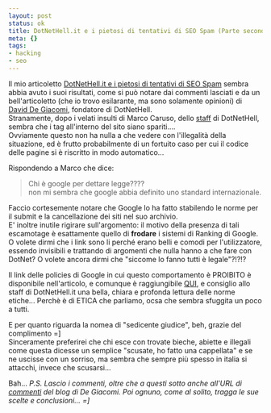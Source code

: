```yaml
--- 
layout: post
status: ok
title: DotNetHell.it e i pietosi di tentativi di SEO Spam (Parte seconda)
meta: {}
tags: 
- hacking
- seo
---
```

Il mio articoletto <A href="http://blogs.ugidotnet.org/lastknight/archive/2005/12/01/30838.aspx">DotNetHell.it e i pietosi di tentativi di SEO Spam</A> sembra abbia avuto i suoi risultati, come si può notare dai commenti lasciati e da un bell'articoletto (che io trovo esilarante, ma sono solamente opinioni) di <A href="http://blogs.dotnethell.it/david/Post_1762.aspx">David De Giacomi</A>, fondatore di DotNetHell.  
Stranamente, dopo i velati insulti di Marco Caruso, dello <A href="http://www.dotnethell.it/team.aspx">staff</A> di DotNetHell, sembra che i tag all'interno del sito siano spariti....  
Ovviamente questo non ha nulla a che vedere con l'illegalità della situazione, ed è frutto probabilmente di un fortuito caso per cui il codice delle pagine si è riscritto in modo automatico...  
  
Rispondendo a Marco che dice:  
  
> Chi è google per dettare legge????  
> non mi sembra che google abbia definito uno standard internazionale. 
 
Faccio cortesemente notare che Google lo ha fatto stabilendo le norme per il submit e la cancellazione dei siti nel suo archivio.  
E' inoltre inutile rigirare sull'argomento: il motivo della presenza di tali escamotage è esattamente quello di <b>frodare</b> i sistemi di Ranking di Google.
O volete dirmi che i link sono li perché erano belli e comodi per l'utilizzatore, essendo  invisibili e trattando di argomenti che nulla hanno a che fare con DotNet? O volete ancora dirmi che "siccome lo fanno tutti è legale"?!?!?  
  
Il link delle policies di Google in cui questo comportamento è PROIBITO è disponibile nell'articolo, e comunque è raggiungibile <A href="http://www.google.com/webmasters/seo.html">QUI</A>, e consiglio allo staff di DotNetHell.it una bella, chiara e profonda lettura delle norme etiche... Perchè è di ETICA che parliamo, ocsa che sembra sfuggita un poco a tutti.  
  
E per quanto riguarda la nomea di "sedicente giudice", beh, grazie del complimento =]  
Sinceramente preferirei che chi esce con trovate bieche, abiette e illegali come questa dicesse un semplice "scusate, ho fatto una cappellata" e se ne uscisse con un sorriso, ma sembra che sempre più spesso in italia si attacchi, invece che scusarsi...  
  
Bah...
<I>P.S. Lascio i commenti, oltre che a questi sotto anche all'URL di <A href="http://blogs.dotnethell.it/david/ReadComment_1762.aspx">commenti</A> del blog di De Giacomi. Poi ognuno, come al solito, tragga le sue scelte e conclusioni... =]</I> 
